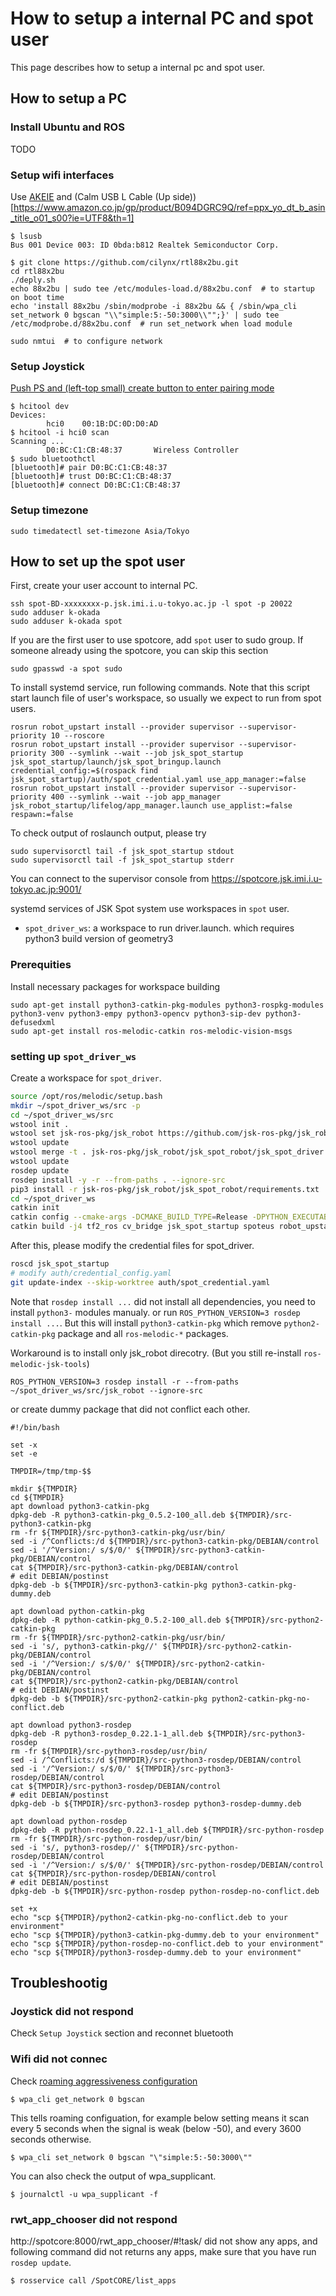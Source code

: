 # How to setup a internal PC and spot user

This page describes how to setup a internal pc and spot user.

## How to setup a PC

### Install Ubuntu and ROS

TODO

### Setup wifi interfaces

Use [AKEIE](https://www.amazon.co.jp/gp/product/B08NB64TMH/ref=ppx_yo_dt_b_asin_title_o03_s01?ie=UTF8&psc=1) and (Calm USB L Cable (Up side))[https://www.amazon.co.jp/gp/product/B094DGRC9Q/ref=ppx_yo_dt_b_asin_title_o01_s00?ie=UTF8&th=1]
```
$ lsusb
Bus 001 Device 003: ID 0bda:b812 Realtek Semiconductor Corp.
```

```
$ git clone https://github.com/cilynx/rtl88x2bu.git
cd rtl88x2bu
./deply.sh
echo 88x2bu | sudo tee /etc/modules-load.d/88x2bu.conf  # to startup on boot time
echo 'install 88x2bu /sbin/modprobe -i 88x2bu && { /sbin/wpa_cli set_network 0 bgscan "\\"simple:5:-50:3000\\"";}' | sudo tee /etc/modprobe.d/88x2bu.conf  # run set_network when load module

sudo nmtui  # to configure network
```

### Setup Joystick

[Push PS and (left-top small) create button to enter pairing mode](https://www.playstation.com/en-us/support/hardware/pair-dualsense-controller-bluetooth/#blue)
```
$ hcitool dev
Devices:
        hci0    00:1B:DC:0D:D0:AD
$ hcitool -i hci0 scan
Scanning ...
        D0:BC:C1:CB:48:37       Wireless Controller
$ sudo bluetoothctl
[bluetooth]# pair D0:BC:C1:CB:48:37
[bluetooth]# trust D0:BC:C1:CB:48:37
[bluetooth]# connect D0:BC:C1:CB:48:37
```

### Setup timezone

```
sudo timedatectl set-timezone Asia/Tokyo
```


## How to set up the spot user

First, create your user account to internal PC.

```
ssh spot-BD-xxxxxxxx-p.jsk.imi.i.u-tokyo.ac.jp -l spot -p 20022
sudo adduser k-okada
sudo adduser k-okada spot

```

If you are the first user to use spotcore, add `spot` user to sudo group. If someone already using the spotcore, you can skip this section

```
sudo gpasswd -a spot sudo
```

To install systemd service, run following commands. Note that this script start launch file of user's workspace, so usually we expect to run from spot users.
```
rosrun robot_upstart install --provider supervisor --supervisor-priority 10 --roscore
rosrun robot_upstart install --provider supervisor --supervisor-priority 300 --symlink --wait --job jsk_spot_startup jsk_spot_startup/launch/jsk_spot_bringup.launch credential_config:=$(rospack find jsk_spot_startup)/auth/spot_credential.yaml use_app_manager:=false
rosrun robot_upstart install --provider supervisor --supervisor-priority 400 --symlink --wait --job app_manager jsk_robot_startup/lifelog/app_manager.launch use_applist:=false respawn:=false
```

To check output of roslaunch output, please try
```
sudo supervisorctl tail -f jsk_spot_startup stdout
sudo supervisorctl tail -f jsk_spot_startup stderr
```

You can connect to the supervisor console from https://spotcore.jsk.imi.i.u-tokyo.ac.jp:9001/

systemd services of JSK Spot system use workspaces in `spot` user.

- `spot_driver_ws`: a workspace to run driver.launch. which requires python3 build version of geometry3

### Prerequities

Install necessary packages for workspace building

```
sudo apt-get install python3-catkin-pkg-modules python3-rospkg-modules python3-venv python3-empy python3-opencv python3-sip-dev python3-defusedxml
sudo apt-get install ros-melodic-catkin ros-melodic-vision-msgs
```


### setting up `spot_driver_ws`

Create a workspace for `spot_driver`.

```bash
source /opt/ros/melodic/setup.bash
mkdir ~/spot_driver_ws/src -p
cd ~/spot_driver_ws/src
wstool init .
wstool set jsk-ros-pkg/jsk_robot https://github.com/jsk-ros-pkg/jsk_robot.git --git
wstool update
wstool merge -t . jsk-ros-pkg/jsk_robot/jsk_spot_robot/jsk_spot_driver.rosinstall
wstool update
rosdep update
rosdep install -y -r --from-paths . --ignore-src
pip3 install -r jsk-ros-pkg/jsk_robot/jsk_spot_robot/requirements.txt
cd ~/spot_driver_ws
catkin init
catkin config --cmake-args -DCMAKE_BUILD_TYPE=Release -DPYTHON_EXECUTABLE=/usr/bin/python3 -DPYTHON_INCLUDE_DIR=/usr/include/python3.6m -DPYTHON_LIBRARY=/usr/lib/x86_64-linux-gnu/libpython3.6m.so
catkin build -j4 tf2_ros cv_bridge jsk_spot_startup spoteus robot_upstart
```

After this, please modify the credential files for spot_driver.

```bash
roscd jsk_spot_startup
# modify auth/credential_config.yaml
git update-index --skip-worktree auth/spot_credential.yaml
```

Note that `rosdep install ...` did not install all dependencies, you need to install `python3-` modules manualy. or run `ROS_PYTHON_VERSION=3 rosdep install ...`. But this will install `python3-catkin-pkg` which remove `python2-catkin-pkg` package and all `ros-melodic-*` packages.

Workaround is to install only jsk_robot direcotry. (But you still re-install `ros-melodic-jsk-tools`)
```
ROS_PYTHON_VERSION=3 rosdep install -r --from-paths ~/spot_driver_ws/src/jsk_robot --ignore-src
```
or create dummy package that did not conflict each other.

```
#!/bin/bash

set -x
set -e

TMPDIR=/tmp/tmp-$$

mkdir ${TMPDIR}
cd ${TMPDIR}
apt download python3-catkin-pkg
dpkg-deb -R python3-catkin-pkg_0.5.2-100_all.deb ${TMPDIR}/src-python3-catkin-pkg
rm -fr ${TMPDIR}/src-python3-catkin-pkg/usr/bin/
sed -i /^Conflicts:/d ${TMPDIR}/src-python3-catkin-pkg/DEBIAN/control
sed -i '/^Version:/ s/$/0/' ${TMPDIR}/src-python3-catkin-pkg/DEBIAN/control
cat ${TMPDIR}/src-python3-catkin-pkg/DEBIAN/control
# edit DEBIAN/postinst
dpkg-deb -b ${TMPDIR}/src-python3-catkin-pkg python3-catkin-pkg-dummy.deb

apt download python-catkin-pkg
dpkg-deb -R python-catkin-pkg_0.5.2-100_all.deb ${TMPDIR}/src-python2-catkin-pkg
rm -fr ${TMPDIR}/src-python2-catkin-pkg/usr/bin/
sed -i 's/, python3-catkin-pkg//' ${TMPDIR}/src-python2-catkin-pkg/DEBIAN/control
sed -i '/^Version:/ s/$/0/' ${TMPDIR}/src-python2-catkin-pkg/DEBIAN/control
cat ${TMPDIR}/src-python2-catkin-pkg/DEBIAN/control
# edit DEBIAN/postinst
dpkg-deb -b ${TMPDIR}/src-python2-catkin-pkg python2-catkin-pkg-no-conflict.deb

apt download python3-rosdep
dpkg-deb -R python3-rosdep_0.22.1-1_all.deb ${TMPDIR}/src-python3-rosdep
rm -fr ${TMPDIR}/src-python3-rosdep/usr/bin/
sed -i /^Conflicts:/d ${TMPDIR}/src-python3-rosdep/DEBIAN/control
sed -i '/^Version:/ s/$/0/' ${TMPDIR}/src-python3-rosdep/DEBIAN/control
cat ${TMPDIR}/src-python3-rosdep/DEBIAN/control
# edit DEBIAN/postinst
dpkg-deb -b ${TMPDIR}/src-python3-rosdep python3-rosdep-dummy.deb

apt download python-rosdep
dpkg-deb -R python-rosdep_0.22.1-1_all.deb ${TMPDIR}/src-python-rosdep
rm -fr ${TMPDIR}/src-python-rosdep/usr/bin/
sed -i 's/, python3-rosdep//' ${TMPDIR}/src-python-rosdep/DEBIAN/control
sed -i '/^Version:/ s/$/0/' ${TMPDIR}/src-python-rosdep/DEBIAN/control
cat ${TMPDIR}/src-python-rosdep/DEBIAN/control
# edit DEBIAN/postinst
dpkg-deb -b ${TMPDIR}/src-python-rosdep python-rosdep-no-conflict.deb

set +x
echo "scp ${TMPDIR}/python2-catkin-pkg-no-conflict.deb to your environment"
echo "scp ${TMPDIR}/python3-catkin-pkg-dummy.deb to your environment"
echo "scp ${TMPDIR}/python-rosdep-no-conflict.deb to your environment"
echo "scp ${TMPDIR}/python3-rosdep-dummy.deb to your environment"
```

## Troubleshootig

### Joystick did not respond

Check `Setup Joystick` section and reconnet bluetooth

### Wifi did not connec

Check [roaming aggressiveness configuration](https://github.com/jsk-ros-pkg/jsk_robot/issues/1598)
```
$ wpa_cli get_network 0 bgscan
```

This tells roaming configuation, for example below setting means it scan every 5 seconds when the signal is weak (below -50), and every 3600 seconds otherwise.
```
$ wpa_cli set_network 0 bgscan "\"simple:5:-50:3000\""
```

You can also check the output of wpa_supplicant.
```
$ journalctl -u wpa_supplicant -f
```

### rwt_app_chooser did not respond

http://spotcore:8000/rwt_app_chooser/#!task/<robot> did not show any apps, and following command did not returns any apps, make sure that you have run `rosdep update`.

```
$ rosservice call /SpotCORE/list_apps
```
